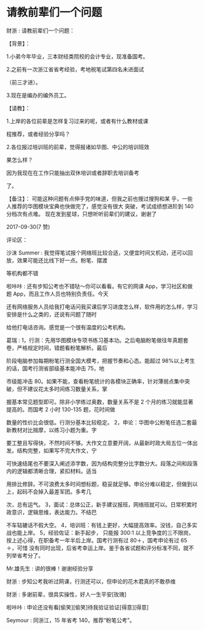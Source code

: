 # 请教前辈们一个问题

财浙 : 请教前辈们一个问题：

【背景】：

1.小弟今年毕业，三本财经类院校的会计专业，现准备国考。

2.之前有一次浙江省省考经验，考地税笔试第四名未进面试

（前三才进）。

3.现在是编办的编外员工。

【请教】：

1.上岸的各位前辈是怎样复习过来的呢，或者有什么教材或课

程推荐，或者经验分享吗？

2.各位报过培训班的前辈，觉得报诸如华图、中公的培训班效

果怎么样？

因为我现在在工作只能抽出双休培训或者辞职去培训备考

了。

【备注】： 可能这种问题有点伸手党的味道，但我之前也搜过搜狗和某 乎，一些人推荐的华图模块宝典也快做完了，感觉没有很大 突破，考试成绩想进阶到 140 分档次有点难。 现在发到星球，只想听听前辈们的建议，谢谢了

2017-09-30(7 赞)

评论区：

沙沫 Summer : 我觉得笔试报个网络班比较合适，又便宜时间又机动，还可以回放，效果可能还比线下好一点。粉笔、摆渡

等机构都不错

啦咔咔 : 还有步知公考也不错哒～你可以看看。有它的网课 App，学习社区和做题 App，而且工作人员也特别负责任。今天

还有网络服务人员给我打电话问我买课后学习进度怎么样，软件用的怎么样，学习安排是什么之类的，还说有问题了随时

给他打电话咨询。感觉是一个很有温度的公考机构。

葛瑞 : 1，行测：先用华图模块专项书练习基本功。之后电脑粉笔做往年真题套卷，严格规定时间，错题看粉笔解析。最后

阶段电脑参加每期粉笔行测全国大模考，把握节奏和心态。能超过 98%以上考生的话，国考行测省部级基本能冲击 75，地

市级能冲击 80。如果不能，查看粉笔统计的各模块正确率，针对薄弱点集中突破，但不建议花太多时间练习数量关系，掌

握基本常见题型即可。除非小学练过奥数，数量关系不是 2 个月的练习就能显著提高的。而国考 2 小时 130-135 题，花时间做

数量的性价比会很低。行测分基本比较稳定。 2，申论：华图中公粉笔任选二套最新教材对比揣摩，以练习小题为重。字

要工整且写得快，不然时间不够。大作文立意要开阔，从最新时政大局五位一体出发。结构完整，如果写不完大作文，宁

可快速结尾也不要深入阐述添字数，因为结构完整分比字数分大。段落之间和段落内的逻辑都清晰合理，紧扣材料。适当

用排比修辞。不可浪费太多时间想标题，稳妥就足够。申论分难以稳定，但做到以上，起码不会掉入最差军团。多考几

次，总有运气。 3，面试：总体公正，新手建议报班，网络班就可以。日常积累时政意识，逻辑思维，表达能力。不结巴

不车轱辘话不假大空。 4，培训班：有钱上更好，大幅提高效率。没钱，自己多实战也能上岸。 5，经验佐证：新手起步， 只能报 300:1 以上竞争度的三不限岗，按上述心得，在职备考一年半后上岸。国考行测有过 80＋，国考申论有过 65＋，可惜 没有同时出现，后省考幸运上岸。鉴于各省试题和评分标准不同，就不列举省考分了。

Mr.雄先生 : 讲的很棒！谢谢经验分享

财浙 : 步知公考我听过网课，行测还可以，但申论的花木君真的不敢恭维

财浙 : 多谢前辈，很具实操性，好人一生平安[玫瑰]

啦咔咔 : 申论还没有看[偷笑][偷笑]待我验证验证[得意][得意]

Seymour : 同浙江，15 年省考 140，推荐“粉笔公考”。